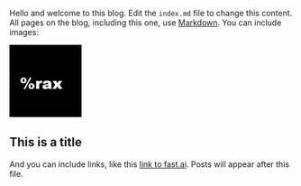 Hello and welcome to this blog. Edit the `index.md` file to change this content. All pages on the blog, including this one, use [Markdown](https://guides.github.com/features/mastering-markdown/). You can include images:

![rax logo](images/rax.png)

## This is a title

And you can include links, like this [link to fast.ai](https://www.fast.ai). Posts will appear after this file. 

